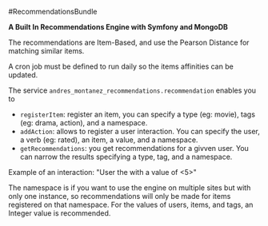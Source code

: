 #RecommendationsBundle

**A Built In Recommendations Engine with Symfony and MongoDB**

The recommendations are Item-Based, and use the Pearson Distance for matching similar items.

A cron job must be defined to run daily so the items affinities can be updated.

The service `andres_montanez_recommendations.recommendation` enables you to
- `registerItem`: register an item, you can specify a type (eg: movie), tags (eg: drama, action), and a namespace.
- `addAction`: allows to register a user interaction. You can specify the user, a verb (eg: rated), an item, a value, and a namespace.
- `getRecommendations`: you get recommendations for a givven user. You can narrow the results specifying a type, tag, and a namespace.

Example of an interaction: "User <Jon> <rated> the <movie Batman> with a value of <5>"

The namespace is if you want to use the engine on multiple sites but with only one instance, so recommendations will only be made for items registered on that namespace.
For the values of users, items, and tags, an Integer value is recommended.